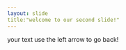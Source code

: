 ```yaml
---
layout: slide
title:"welcome to our second slide!"
---
```

your text
use the left arrow to go back!
